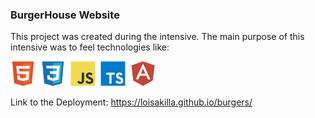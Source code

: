 ### BurgerHouse Website

This project was created during the intensive. The main purpose of this intensive was to feel technologies like:

<div>
  <img src="https://github.com/devicons/devicon/blob/master/icons/html5/html5-original.svg" title="HTML" width="40" height="40" alt="HTML"/>&nbsp;
  <img src="https://github.com/devicons/devicon/blob/master/icons/css3/css3-original.svg" title="CSS" width="40" height="40" alt="CSS"/>&nbsp;
  <img src="https://github.com/devicons/devicon/blob/master/icons/javascript/javascript-original.svg" title="JavaScript" width="40" height="40" alt="JavaScript"/>&nbsp;
  <img src="https://github.com/devicons/devicon/blob/master/icons/typescript/typescript-original.svg" title="TypeScript" width="40" height="40" alt="TypeScript"/>&nbsp;
   <img src="https://github.com/devicons/devicon/blob/master/icons/angularjs/angularjs-plain.svg" title="Angular" width="40" height="40" alt="Angular"/>&nbsp;
</div>

Link to the Deployment: https://loisakilla.github.io/burgers/
